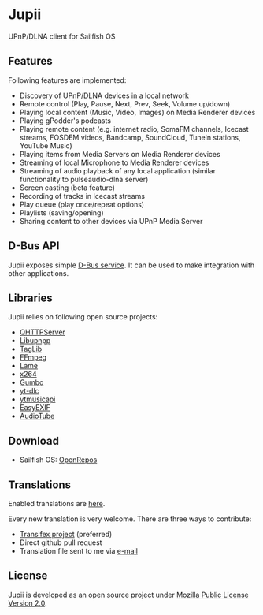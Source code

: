 # Jupii

UPnP/DLNA client for Sailfish OS

## Features

Following features are implemented:

- Discovery of UPnP/DLNA devices in a local network
- Remote control (Play, Pause, Next, Prev, Seek, Volume up/down)
- Playing local content (Music, Video, Images) on Media Renderer devices
- Playing gPodder's podcasts
- Playing remote content (e.g. internet radio, SomaFM channels, Icecast streams, FOSDEM videos, Bandcamp, SoundCloud, TuneIn stations, YouTube Music)
- Playing items from Media Servers on Media Renderer devices
- Streaming of local Microphone to Media Renderer devices
- Streaming of audio playback of any local application (similar functionality to pulseaudio-dlna server)
- Screen casting (beta feature)
- Recording of tracks in Icecast streams
- Play queue (play once/repeat options)
- Playlists (saving/opening)
- Sharing content to other devices via UPnP Media Server

## D-Bus API

Jupii exposes simple [D-Bus service](https://github.com/mkiol/Jupii/blob/master/dbus/jupii.xml).
It can be used to make integration with other applications.

## Libraries

Jupii relies on following open source projects:

- [QHTTPServer](https://github.com/nikhilm/qhttpserver)
- [Libupnpp](https://framagit.org/medoc92/libupnpp)
- [TagLib](http://taglib.org/)
- [FFmpeg](https://ffmpeg.org/)
- [Lame](https://lame.sourceforge.io/)
- [x264](https://www.videolan.org/developers/x264.html)
- [Gumbo](https://github.com/google/gumbo-parser)
- [yt-dlc](https://github.com/blackjack4494/yt-dlc)
- [ytmusicapi](https://github.com/sigma67/ytmusicapi)
- [EasyEXIF](https://github.com/mayanklahiri/easyexif)
- [AudioTube](https://github.com/KDE/audiotube)

## Download

- Sailfish OS: [OpenRepos](https://openrepos.net/content/mkiol/jupii)

## Translations

Enabled translations are [here](https://github.com/mkiol/Jupii/tree/master/translations).

Every new translation is very welcome. There are three ways to contribute:

- [Transifex project](https://www.transifex.com/mkiol/jupii) (preferred)
- Direct github pull request
- Translation file sent to me via [e-mail](mailto:jupii@mkiol.net)

## License

Jupii is developed as an open source project under [Mozilla Public License Version 2.0](https://www.mozilla.org/MPL/2.0/).
